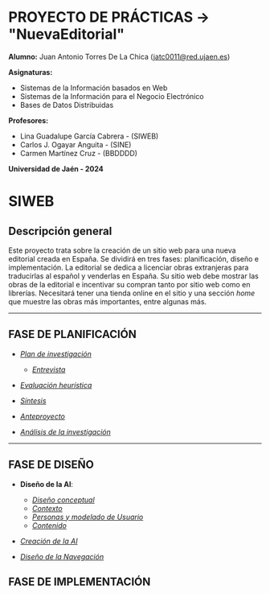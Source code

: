 # PROYECTO DE PRÁCTICAS -> "NuevaEditorial"
**Alumno:** Juan Antonio Torres De La Chica (jatc0011@red.ujaen.es)

**Asignaturas:** 
  - Sistemas de la Información basados en Web
  - Sistemas de la Información para el Negocio Electrónico
  - Bases de Datos Distribuidas

**Profesores:**
  - Lina Guadalupe García Cabrera - (SIWEB)
  - Carlos J. Ogayar Anguita - (SINE)
  - Carmen Martínez Cruz - (BBDDDD)

**Universidad de Jaén - 2024**

# SIWEB

## Descripción general

Este proyecto trata sobre la creación de un sitio web para una nueva editorial creada en España. Se dividirá en tres fases: planificación, diseño e implementación. La editorial se dedica a licenciar obras extranjeras para traducirlas al español y venderlas en España. Su sitio web debe mostrar las obras de la editorial e incentivar su compran tanto por sitio web como en librerías. Necesitará tener una tienda online en el sitio y una sección *home* que muestre las obras más importantes, entre algunas más.

---

## FASE DE PLANIFICACIÓN

- _[Plan de investigación](/documentos/plan_de_investigación.md)_
  - _[Entrevista](/documentos/entrevista.md)_

- _[Evaluación heurística](/documentos/evaluacion.md)_

- _[Síntesis](/documentos/sintesis.md)_

- _[Anteproyecto](/documentos/anteproyecto.md)_

- _[Análisis de la investigación](/documentos/analisis.md)_

---

## FASE DE DISEÑO

- **Diseño de la AI**:
  - _[Diseño conceptual](/documentos/diseño_conceptual.md)_
  - _[Contexto](/documentos/contexto.md)_
  - _[Personas y modelado de Usuario](/documentos/personas.md)_
  - _[Contenido](/documentos/contenidos.md)_
    
- _[Creación de la AI](/documentos/creacionAI.md)_

- _[Diseño de la Navegación]()_

## FASE DE IMPLEMENTACIÓN


